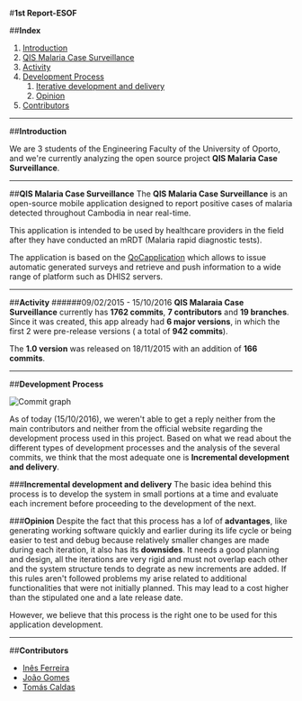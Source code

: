 #**1st Report-ESOF**

##**Index**

1. [Introduction](#intro)
2. [QIS Malaria Case Surveillance](#malaria)
3. [Activity](#activity)
4. [Development Process](#development)
    1. [Iterative development and delivery](#idd)
    2. [Opinion](#opinion)
5. [Contributors](#contributors)


***
##**Introduction** <a name ="intro"></a>

We are 3 students of the Engineering Faculty of the University of Oporto, and we're currently analyzing the open source project **QIS Malaria Case Surveillance**.


****
##**QIS Malaria Case Surveillance** <a name ="malaria"></a>
The **QIS Malaria Case Surveillance** is an open-source mobile application designed to report positive cases of malaria detected throughout Cambodia in near real-time.

This application is intended to be used by healthcare providers in the field after they have conducted an mRDT (Malaria rapid diagnostic tests).

The application is based on the [QoCapplication](https://github.com/EyeSeeTea/malariapp) which allows to issue automatic generated surveys and retrieve and push information to a wide range of platform such as DHIS2 servers.


***
##**Activity**<a name = "activity"></a>
######09/02/2015 - 15/10/2016
**QIS Malaraia Case Surveillance** currently has **1762 commits**, **7 contributors** and **19 branches**. Since it was created, this app already had **6 major versions**, in which the first 2 were pre-release versions ( a total of **942 commits**).

The **1.0 version** was released on 18/11/2015 with an addition of **166 commits**.

***
##**Development Process** <a name = "development"></a>

![Commit graph](https://scontent-cdg.xx.fbcdn.net/v/t35.0-12/14699537_1402281076466024_1617354272_o.png?oh=cba173d59939e23c7626ea6a4c267410&oe=5805657C)

As of today (15/10/2016), we weren't able to get a reply neither from the main contributors and neither from the official website regarding the development process used in this project. Based on what we read about the different types of development processes and the analysis of the several commits, we think that the most adequate one is **Incremental development and delivery**. 




###**Incremental development and delivery** <a name="idd"></a>
The basic idea behind this process is to develop the system in small portions at a time and evaluate each increment before proceeding to the development of the next.



###**Opinion**<a name="opinion"></a>
Despite the fact that this process has a lof of **advantages**, like generating working software quickly and earlier during its life cycle or being easier to test and debug because relatively smaller changes are made during each iteration, it also has its **downsides**. It needs a good planning and design, all the iterations are very rigid and must not overlap each other and the system structure tends to degrate as new increments are added. If this rules aren't followed problems my arise related to additional functionalities that were not initially planned. This may lead to a cost higher than the stipulated one and a late release date.

However, we believe that this process is the right one to be used for this application development. 

****
##**Contributors**<a name="contributors"></a>

* [Inês Ferreira](https://github.com/inesferreira7)
* [João Gomes](https://github.com/joaogomes04)
* [Tomás Caldas](https://github.com/tomasvcaldas)



